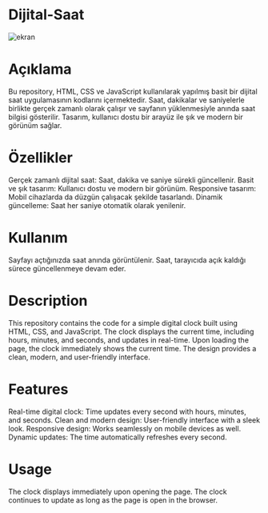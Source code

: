 # Dijital-Saat
![ekran](https://github.com/user-attachments/assets/e579e433-10ea-4d5c-a11d-53bc63b7d330)

# Açıklama
Bu repository, HTML, CSS ve JavaScript kullanılarak yapılmış basit bir dijital saat uygulamasının kodlarını içermektedir. Saat, dakikalar ve saniyelerle birlikte gerçek zamanlı olarak çalışır ve sayfanın yüklenmesiyle anında saat bilgisi gösterilir. Tasarım, kullanıcı dostu bir arayüz ile şık ve modern bir görünüm sağlar.

# Özellikler
Gerçek zamanlı dijital saat: Saat, dakika ve saniye sürekli güncellenir.
Basit ve şık tasarım: Kullanıcı dostu ve modern bir görünüm.
Responsive tasarım: Mobil cihazlarda da düzgün çalışacak şekilde tasarlandı.
Dinamik güncelleme: Saat her saniye otomatik olarak yenilenir.

# Kullanım
Sayfayı açtığınızda saat anında görüntülenir.
Saat, tarayıcıda açık kaldığı sürece güncellenmeye devam eder.

# Description
This repository contains the code for a simple digital clock built using HTML, CSS, and JavaScript. The clock displays the current time, including hours, minutes, and seconds, and updates in real-time. Upon loading the page, the clock immediately shows the current time. The design provides a clean, modern, and user-friendly interface.

# Features
Real-time digital clock: Time updates every second with hours, minutes, and seconds.
Clean and modern design: User-friendly interface with a sleek look.
Responsive design: Works seamlessly on mobile devices as well.
Dynamic updates: The time automatically refreshes every second.

# Usage
The clock displays immediately upon opening the page.
The clock continues to update as long as the page is open in the browser.
